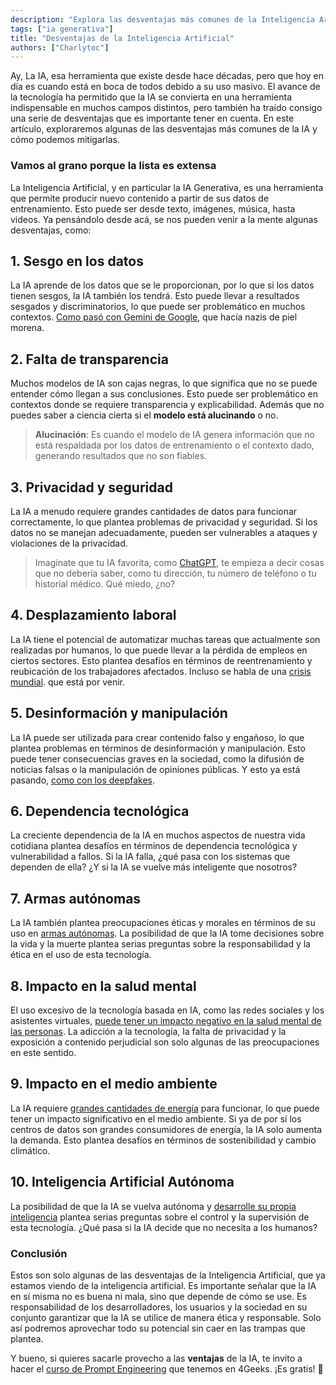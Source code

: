 ```yaml
---
description: "Explora las desventajas más comunes de la Inteligencia Artificial y cómo podemos mitigarlas."
tags: ["ia generativa"]
title: "Desventajas de la Inteligencia Artificial"
authors: ["Charlytoc"]
---
```


Ay, La IA, esa herramienta que existe desde hace décadas, pero que hoy en día es cuando está en boca de todos debido a su uso masivo. El avance de la tecnología ha permitido que la IA se convierta en una herramienta indispensable en muchos campos distintos, pero también ha traído consigo una serie de desventajas que es importante tener en cuenta. En este artículo, exploraremos algunas de las desventajas más comunes de la IA y cómo podemos mitigarlas.

### Vamos al grano porque la lista es extensa

La Inteligencia Artificial, y en particular la IA Generativa, es una herramienta que permite producir nuevo contenido a partir de sus datos de entrenamiento. Esto puede ser desde texto, imágenes, música, hasta videos. Ya pensándolo desde acá, se nos pueden venir a la mente algunas desventajas, como:

## 1. **Sesgo en los datos**

La IA aprende de los datos que se le proporcionan, por lo que si los datos tienen sesgos, la IA también los tendrá. Esto puede llevar a resultados sesgados y discriminatorios, lo que puede ser problemático en muchos contextos. [Como pasó con Gemini de Google](https://es.wired.com/articulos/gemini-queria-ser-politicamente-correcto-hasta-que-hizo-imagenes-de-segunda-guerra-mundial), que hacía nazis de piel morena.

## 2. **Falta de transparencia**
Muchos modelos de IA son cajas negras, lo que significa que no se puede entender cómo llegan a sus conclusiones. Esto puede ser problemático en contextos donde se requiere transparencia y explicabilidad. Además que no puedes saber a ciencia cierta si el **modelo está alucinando** o no.

> **Alucinación**: Es cuando el modelo de IA genera información que no está respaldada por los datos de entrenamiento o el contexto dado, generando resultados que no son fiables.

## 3. **Privacidad y seguridad**
La IA a menudo requiere grandes cantidades de datos para funcionar correctamente, lo que plantea problemas de privacidad y seguridad. Si los datos no se manejan adecuadamente, pueden ser vulnerables a ataques y violaciones de la privacidad.

> Imagínate que tu IA favorita, como [ChatGPT](https://www.openai.com/chatgpt), te empieza a decir cosas que no debería saber, como tu dirección, tu número de teléfono o tu historial médico. Qué miedo, ¿no?

## 4. **Desplazamiento laboral**
La IA tiene el potencial de automatizar muchas tareas que actualmente son realizadas por humanos, lo que puede llevar a la pérdida de empleos en ciertos sectores. Esto plantea desafíos en términos de reentrenamiento y reubicación de los trabajadores afectados. Incluso se habla de una [crisis mundial](https://es.euronews.com/next/2024/01/15/casi-el-40-de-los-empleos-del-mundo-se-veran-afectados-por-la-ia-segun-la-jefa-del-fmi). que está por venir.

## 5. **Desinformación y manipulación**

La IA puede ser utilizada para crear contenido falso y engañoso, lo que plantea problemas en términos de desinformación y manipulación. Esto puede tener consecuencias graves en la sociedad, como la difusión de noticias falsas o la manipulación de opiniones públicas. Y esto ya está pasando, [como con los deepfakes](https://www.lisainstitute.com/blogs/blog/deepfakes-tipos-consejos-riesgos-amenazas#:~:text=Los%20Deepfakes%20o%20%22falsedades%20profundas,parezcan%20originales%2C%20aut%C3%A9nticos%20y%20reales.).

## 6. **Dependencia tecnológica**
La creciente dependencia de la IA en muchos aspectos de nuestra vida cotidiana plantea desafíos en términos de dependencia tecnológica y vulnerabilidad a fallos. Si la IA falla, ¿qué pasa con los sistemas que dependen de ella? ¿Y si la IA se vuelve más inteligente que nosotros? 


## 7. **Armas autónomas**
La IA también plantea preocupaciones éticas y morales en términos de su uso en [armas autónomas](https://www.weforum.org/agenda/2021/06/the-accelerating-development-of-weapons-powered-by-artificial-risk-is-a-risk-to-humanity/). La posibilidad de que la IA tome decisiones sobre la vida y la muerte plantea serias preguntas sobre la responsabilidad y la ética en el uso de esta tecnología.

## 8. **Impacto en la salud mental**
El uso excesivo de la tecnología basada en IA, como las redes sociales y los asistentes virtuales, [puede tener un impacto negativo en la salud mental de las personas](https://www.bbvaopenmind.com/tecnologia/inteligencia-artificial/asi-influira-la-inteligencia-artificial-en-la-mente-humana/#:~:text=De%20esta%20forma%2C%20la%20inteligencia,explotar%20nuestras%20habilidades%20m%C3%A1s%20humanas.). La adicción a la tecnología, la falta de privacidad y la exposición a contenido perjudicial son solo algunas de las preocupaciones en este sentido.

## 9. **Impacto en el medio ambiente**
La IA requiere [grandes cantidades de energía](https://elperiodicodelaenergia.com/inteligencia-artificial-puede-llegar-consumir-electricidad-pais/) para funcionar, lo que puede tener un impacto significativo en el medio ambiente. Si ya de por sí los centros de datos son grandes consumidores de energía, la IA solo aumenta la demanda. Esto plantea desafíos en términos de sostenibilidad y cambio climático.

## 10. **Inteligencia Artificial Autónoma**

La posibilidad de que la IA se vuelva autónoma y [desarrolle su propia inteligencia](https://www.vozdeamerica.com/a/inteligencia-artificial-autonoma-realidad-o-ficcion-de-hollywood-/6996258.html) plantea serias preguntas sobre el control y la supervisión de esta tecnología. ¿Qué pasa si la IA decide que no necesita a los humanos?


### Conclusión

Estos son solo algunas de las desventajas de la Inteligencia Artificial, que ya estamos viendo de la inteligencia artificial. Es importante señalar que la IA en sí misma no es buena ni mala, sino que depende de cómo se use. Es responsabilidad de los desarrolladores, los usuarios y la sociedad en su conjunto garantizar que la IA se utilice de manera ética y responsable. Solo así podremos aprovechar todo su potencial sin caer en las trampas que plantea.

Y bueno, si quieres sacarle provecho a las **ventajas** de la IA, te invito a hacer el [curso de Prompt Engineering](https://4geeks.com/interactive-exercise/prompt-engineering-exercise-course) que tenemos en 4Geeks. ¡Es gratis! 🎉
